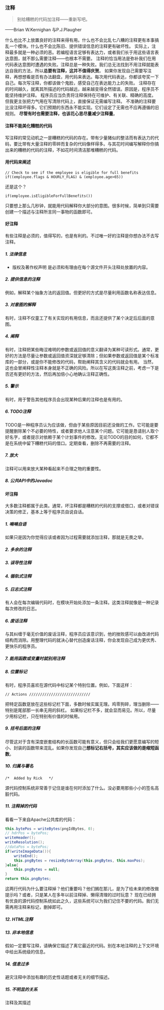 ### 注释
> 别给糟糕的代码加注释——重新写吧。

——Brian W.Kernighan 与P.J.Plaugher

什么也比不上放置良好的注释来得有用。什么也不会比乱七八糟的注释更有本事搞乱一个模块。什么也不会比陈旧、提供错误信息的注释更有破坏性。
实际上，注释最多就是一种必须的恶。若编程语言足够有表达力，或者我们长于用这些语言表达意图，就不那么需要注释——也根本不需要。
注释的恰当用法是弥补我们在用代码表达意图时遭遇的失败。注释总是一种失败。我们总无法找到不用注释就能表达自我的方法，所以**总要有注释，这并不值得庆贺**。
如果你发现自己需要写注释，再想想看是否有办法翻盘，用代码来表达。每次用代码表达，你都该夸奖一下自己。每次写注释，你都该做个鬼脸，感受自己在表达能力上的失败。
注释存在的时间越久，就离其所描述的代码越远，越来越变得全然错误。原因是，程序员不能坚持维护注释。
程序员应当负责将注释保持在可维护、有关联、精确的高度。但我更主张把力气用在写清除代码上，直接保证无需编写注释。
不准确的注释要比没注释坏得多。它们预期的东西永不能实现。它们设定了无需也不应再遵循的旧规则。
**尽管有时也需要注释，也该花心思尽量减少注释量**。

#### 注释不能美化糟糕的代码
写注释的常见动机之一是糟糕的代码的存在。带有少量猪似的整洁而有表达力的代码，要比带有大量注释的零碎而复杂的代码像样得多。与其花时间编写解释你你搞出来的糟糕的代码的注释，不如花时间清洁那堆糟糕的代码。
#### 用代码来阐述
```
// Check to see if the employee is eligible for full benefits
if((employee.flags & HOURLY_FLAG) & (employee.age>65))
```
还是这个？
```
if(employee.isEligibleForFullBenefits())
```
只要想上那么几秒钟，就能用代码解释你大部分的意图。很多时候，简单到只需要创建一个描述与注释所言同一事物的函数即可。
#### 好注释
有些注释是必须的，值得写的，也是有利的。不过唯一好的注释是你想办法不去写注释。
##### 1. 法律信息
- 版权及著作权声明
是必须和有理由在每个源文件开头注释处放置的内容。
##### 2. 提供信息的注释
例如，解释某个抽象方法的返回值。但更好的方式是尽量利用函数名称表达信息。
##### 3. 对意图的解释
有时，注释不仅童工了有关实现的有用信息，而且还提供了某个决定后后面的意图。
##### 4. 阐释
有时，注释把某些晦涩难明的参数或返回值的意义翻译为某种可读形式。通常，更好的方法是尽量让参数或返回值资深就足够清除；但如果参数或返回值是某个标准库的一部分，或是你不能修改的代码，帮助阐释其含义的代码就会有用。
当然，这也会冒阐释性注释本身就是不正确的风险。所以在写这类注释之前，考虑一下是否还有更好的方法，然后再加倍小心地确认注释正确性。
##### 5. 警示
有时，用于警告其他程序员会出现某种后果的注释也是有用的。
##### 6. TODO注释
TODO是一种程序员认为应该做，但由于某些原因目前还没做的工作。它可能是要提醒删除某个不必要的特性，或者要求他人注意某个问题。它可能是恳请别人取个好名字，或者提示对依赖于某个计划事件的修改。无论TODO的目的如何，它都不是在系统中留下糟糕代码的借口。定期查看，删除不再需要的注释。
##### 7. 放大
注释可以用来放大某种看起来不合理之物的重要性。
##### 8. 公共API中的Javadoc
#### 坏注释
大多数注释都属于此类。通常，坏注释都是糟糕的代码的支撑或借口，或者对错误决策的修正，基本上等于程序员自说自话。
##### 1. 喃喃自语
如果只是因为你觉得应该或者因为过程需要就添加注释，那就是无畏之举。
##### 2. 多余的注释
##### 3. 误导性注释
##### 4. 循轨式注释
##### 5. 日志式注释
有人会在每次编辑代码时，在模块开始处添加一条注释。这类注释就像是一种记录每次修改的日志。
##### 6. 废话注释
与其纠缠于毫无价值的废话注释，程序员应该意识到，他的挫败感可以由改进代码结构而消除。用整理代码的就决心替代创造废话注释，你会发现自己成为更优秀、更快乐的程序员。
##### 7. 能用函数或变量时就别用注释
##### 8. 位置标记
有时，程序员喜欢在源代码中标记某个特别位置。例如，下面这样：
```
// Actions ////////////////////////////
```
把特定函数趸放在这些标记栏下面，多数时候实属无理。鸡零狗碎，理当删除——特别是尾部那一长串无用的斜杠。
如果标记栏不多，就会显而易见。所以，尽量少用标记栏，只在特别有价值的时候用。
##### 9. 括号后面的注释
尽管这对于含有深度嵌套结构的长函数可能有意义，但只会给我们更愿意编写的短小、封装的函数带来混乱。如果你发现自己**想标记右括号，其实应该做的是缩短函数**。
##### 10. 归属与署名
```
/*  Added by Rick   */
```
源代码控制系统非常善于记住是谁在何时添加了什么。没必要用那些小小的签名高脏代码。
##### 11. 注释掉的代码
看看一下来自Apache公共库的代码：
```java
this.bytePos = writeBytes(pngIdBytes, 0);
// hdrPos = bytePos;
writeHeader();
writeResolution();
//dataPos = bytePos;
if(writeImageData()){
    writeEnd();
    this.pngBytes = resizeByteArray(this.pngBytes, this.maxPos);
}else{
    this.pngBytes = null;
}
return this.pngBytes;
```
这两行代码为什么要注释掉？他们重要吗？他们搁在那儿，是为了给未来的修改做提示吗？或者，只是某人在多年以前注释掉、懒得清理的过时玩意？
现在已经拥有优良的源代码控制系统如此之久，这些系统可以为我们记住不要的代码。我们无需再用注释来标记，删掉即可。
##### 12. HTML注释
##### 13. 非本地信息
假如一定要写注释，请确保它描述了离它最近的代码。别在本地注释的上下文环境中给出系统级的信息。
##### 14. 信息过多
避灾注释中添加有趣的历史性话题或者无关的细节描述。
##### 15. 不明显的关系
注释及其描述


